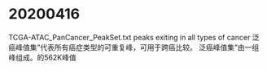 # 20200416
TCGA-ATAC_PanCancer_PeakSet.txt
peaks exiting in all types of cancer
泛癌峰值集”代表所有癌症类型的可重复峰，可用于跨癌比较。
泛癌峰值集”由一组峰组成。的562K峰值
<!--stackedit_data:
eyJoaXN0b3J5IjpbLTEwOTIzMDU4NDhdfQ==
-->